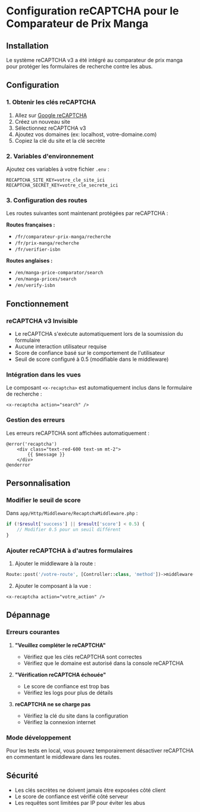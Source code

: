 # Configuration reCAPTCHA pour le Comparateur de Prix Manga

## Installation

Le système reCAPTCHA v3 a été intégré au comparateur de prix manga pour protéger les formulaires de recherche contre les abus.

## Configuration

### 1. Obtenir les clés reCAPTCHA

1. Allez sur [Google reCAPTCHA](https://www.google.com/recaptcha/admin)
2. Créez un nouveau site
3. Sélectionnez reCAPTCHA v3
4. Ajoutez vos domaines (ex: localhost, votre-domaine.com)
5. Copiez la clé du site et la clé secrète

### 2. Variables d'environnement

Ajoutez ces variables à votre fichier `.env` :

```env
RECAPTCHA_SITE_KEY=votre_cle_site_ici
RECAPTCHA_SECRET_KEY=votre_cle_secrete_ici
```

### 3. Configuration des routes

Les routes suivantes sont maintenant protégées par reCAPTCHA :

**Routes françaises :**
- `/fr/comparateur-prix-manga/recherche`
- `/fr/prix-manga/recherche`
- `/fr/verifier-isbn`

**Routes anglaises :**
- `/en/manga-price-comparator/search`
- `/en/manga-prices/search`
- `/en/verify-isbn`

## Fonctionnement

### reCAPTCHA v3 Invisible

- Le reCAPTCHA s'exécute automatiquement lors de la soumission du formulaire
- Aucune interaction utilisateur requise
- Score de confiance basé sur le comportement de l'utilisateur
- Seuil de score configuré à 0.5 (modifiable dans le middleware)

### Intégration dans les vues

Le composant `<x-recaptcha>` est automatiquement inclus dans le formulaire de recherche :

```blade
<x-recaptcha action="search" />
```

### Gestion des erreurs

Les erreurs reCAPTCHA sont affichées automatiquement :

```blade
@error('recaptcha')
    <div class="text-red-600 text-sm mt-2">
        {{ $message }}
    </div>
@enderror
```

## Personnalisation

### Modifier le seuil de score

Dans `app/Http/Middleware/RecaptchaMiddleware.php` :

```php
if (!$result['success'] || $result['score'] < 0.5) {
    // Modifier 0.5 pour un seuil différent
}
```

### Ajouter reCAPTCHA à d'autres formulaires

1. Ajouter le middleware à la route :
```php
Route::post('/votre-route', [Controller::class, 'method'])->middleware(['auth', 'recaptcha']);
```

2. Ajouter le composant à la vue :
```blade
<x-recaptcha action="votre_action" />
```

## Dépannage

### Erreurs courantes

1. **"Veuillez compléter le reCAPTCHA"**
   - Vérifiez que les clés reCAPTCHA sont correctes
   - Vérifiez que le domaine est autorisé dans la console reCAPTCHA

2. **"Vérification reCAPTCHA échouée"**
   - Le score de confiance est trop bas
   - Vérifiez les logs pour plus de détails

3. **reCAPTCHA ne se charge pas**
   - Vérifiez la clé du site dans la configuration
   - Vérifiez la connexion internet

### Mode développement

Pour les tests en local, vous pouvez temporairement désactiver reCAPTCHA en commentant le middleware dans les routes.

## Sécurité

- Les clés secrètes ne doivent jamais être exposées côté client
- Le score de confiance est vérifié côté serveur
- Les requêtes sont limitées par IP pour éviter les abus 